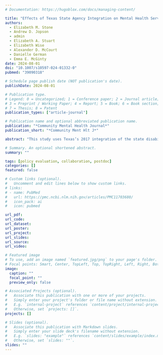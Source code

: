 ```yaml
---
# Documentation: https://hugoblox.com/docs/managing-content/

title: "Effects of Texas State Agency Integration on Mental Health Service Use Among Individuals with Co-occurring Cognitive Disabilities and Mental Health Conditions"
authors: 
  - Elizabeth M. Stone
  - Andrew D. Jopson
  - admin
  - Elizabeth A. Stuart
  - Elizabeth Wise
  - Alexander D. McCourt
  - Danielle German
  - Emma E. McGinty 
date: 2024-08-01
doi: "10.1007/s10597-024-01332-0"
pubmed: "39090318"

# Schedule page publish date (NOT publication's date).
publishDate: 2024-08-01

# Publication type.
# Legend: 0 = Uncategorized; 1 = Conference paper; 2 = Journal article;
# 3 = Preprint / Working Paper; 4 = Report; 5 = Book; 6 = Book section;
# 7 = Thesis; 8 = Patent
publication_types: ["article-journal"]

# Publication name and optional abbreviated publication name.
publication: "*Community Mental Health Journal*"
publication_short: "*Community Ment Hlt J*"

abstract: "This study uses Texas’s 2017 integration of the state disability and mental health agencies as a case study, combining interviews with Texas agency and advocacy organization leaders to examine perceptions of agency integration and augmented synthetic control analyses of 2014–2020 Medical Expenditure Panel Survey to examine impacts on mental health service use among individuals with co-occurring cognitive disabilities (including intellectual and developmental disabilities) and mental health conditions. Interviewees described the intensive process of agency integration and identified primarily positive (e.g., decreased administrative burden) impacts of integration. Quantitative analyses indicated no effects of integration on receipt of mental health-related services among people with co-occurring conditions. While leaders identified some potentially beneficial impacts of state agency integration, the limited impact of integration beyond the agency suggests that interventions at multiple levels of the service system, including those targeting providers, are needed to better meet the mental health service needs for this population."

# Summary. An optional shortened abstract.
summary: ""

tags: [policy evaluation, collaboration, postdoc]
categories: []
featured: false

# Custom links (optional).
#   Uncomment and edit lines below to show custom links.
# links:
# - name: PubMed
#   url: https://pmc.ncbi.nlm.nih.gov/articles/PMC11703680/
#   icon_pack: ai
#   icon: pubmed

url_pdf:
url_code:
url_dataset:
url_poster:
url_project:
url_slides:
url_source:
url_video:

# Featured image
# To use, add an image named `featured.jpg/png` to your page's folder. 
# Focal points: Smart, Center, TopLeft, Top, TopRight, Left, Right, BottomLeft, Bottom, BottomRight.
image:
  caption: ""
  focal_point: ""
  preview_only: false

# Associated Projects (optional).
#   Associate this publication with one or more of your projects.
#   Simply enter your project's folder or file name without extension.
#   E.g. `internal-project` references `content/project/internal-project/index.md`.
#   Otherwise, set `projects: []`.
projects: []

# Slides (optional).
#   Associate this publication with Markdown slides.
#   Simply enter your slide deck's filename without extension.
#   E.g. `slides: "example"` references `content/slides/example/index.md`.
#   Otherwise, set `slides: ""`.
slides: ""
---
```

